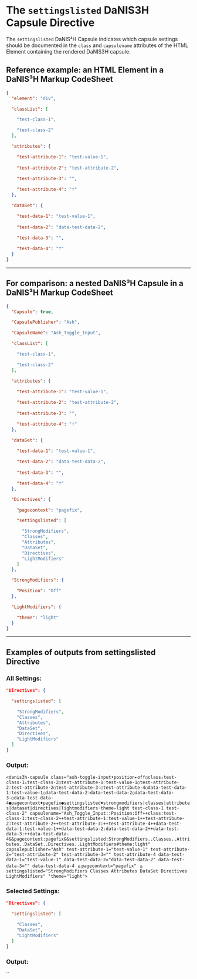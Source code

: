 # The `settingslisted` DaNIS3H Capsule Directive
The `settingslisted` DaNIS³H Capsule indicates which capsule settings should be documented in the `class` and `capsulename` attributes of the HTML Element containing the rendered DaNIS3H capsule.

## Reference example: an HTML Element in a DaNIS³H Markup CodeSheet

```json
{
  "element": "div",

  "classList": [

    "test-class-1",

    "test-class-2"
  ],

  "attributes": {

    "test-attribute-1": "test-value-1",
    
    "test-attribute-2": "test-attribute-2",
    
    "test-attribute-3": "",

    "test-attribute-4": "⊤"
  },

  "dataSet": {

    "test-data-1": "test-value-1",
    
    "test-data-2": "data-test-data-2",
    
    "test-data-3": "",

    "test-data-4": "⊤"
  }
}
```

______

## For comparison: a nested DaNIS³H Capsule in a DaNIS³H Markup CodeSheet

```json
{
  "Capsule": true,

  "CapsulePublisher": "Ash",

  "CapsuleName": "Ash_Toggle_Input",

  "classList": [

    "test-class-1",

    "test-class-2"
  ],

  "attributes": {

    "test-attribute-1": "test-value-1",
    
    "test-attribute-2": "test-attribute-2",
    
    "test-attribute-3": "",

    "test-attribute-4": "⊤"
  },

  "dataSet": {

    "test-data-1": "test-value-1",
    
    "test-data-2": "data-test-data-2",
    
    "test-data-3": "",

    "test-data-4": "⊤"
  },

  "Directives": {

    "pagecontext": "pagefix",

    "settingslisted": [

      "StrongModifiers",
      "Classes",
      "Attributes",
      "DataSet",
      "Directives",
      "LightModifiers"
    ]
  },

  "StrongModifiers": {

    "Position": "Off"
  },

  "LightModifiers": {

    "theme": "light"
  }
}
```
_______

## Examples of outputs from settingslisted Directive

### All Settings:

```json
"Directives": {

  "settingslisted": [

    "StrongModifiers",
    "Classes",
    "Attributes",
    "DataSet",
    "Directives",
    "LightModifiers"
  ]
}
```

### Output:
`<danis3h-capsule class="ash-toggle-input•position▸off○class▵test-class-1▵test-class-2○test-attribute-1♢test-value-1○test-attribute-2♢test-attribute-2○test-attribute-3♢○test-attribute-4○data-test-data-1♢test-value-1○data-test-data-2♢data-test-data-2○data-test-data-3♢○data-test-data-4●pagecontext♦pagefix●settingslisted♦strongmodifiers|classes|attributes|dataset|directives|lightmodifiers◦theme▹light test-class-1 test-class-2" capsulename="Ash_Toggle_Input::Position:Off++class:test-class-1:test-class-2++test-attribute-1:test-value-1++test-attribute-2:test-attribute-2++test-attribute-3:++test-attribute-4++data-test-data-1:test-value-1++data-test-data-2:data-test-data-2++data-test-data-3:++data-test-data-4&&pagecontext:pagefix&&settingslisted:StrongModifiers..Classes..Attributes..DataSet..Directives..LightModifiers#theme:light" capsulepublisher="Ash" test-attribute-1="test-value-1" test-attribute-2="test-attribute-2" test-attribute-3="" test-attribute-4 data-test-data-1="test-value-1" data-test-data-2="data-test-data-2" data-test-data-3="" data-test-data-4 ﹠pagecontext="pagefix" ﹠settingslisted="StrongModifiers Classes Attributes DataSet Directives LightModifiers" °theme="light">`


### Selected Settings:

```json
"Directives": {

  "settingslisted": [

    "Classes",
    "DataSet",
    "LightModifiers"
  ]
}
```

### Output:
``
